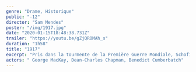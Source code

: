 ```yaml
---
genre: "Drame, Historique"
public: "-12"
director: "Sam Mendes"
poster: "/img/1917.jpg"
date: "2020-01-15T18:48:38.731Z"
trailer: "https://youtu.be/gZjQROMAh_s"
duration: "1h58"
title: "1917"
excerpt: "Pris dans la tourmente de la Première Guerre Mondiale, Schofield et Blake, deux jeunes soldats britanniques, se voient assigner une mission à proprement parler impossible. Porteurs d’un message qui pourrait empêcher une attaque dévastatrice et la mort de centaines de soldats, dont le frère de Blake, ils se lancent dans une véritable course contre la montre, derrière les lignes ennemies."
actors: " George MacKay, Dean-Charles Chapman, Benedict Cumberbatch"
---
```

